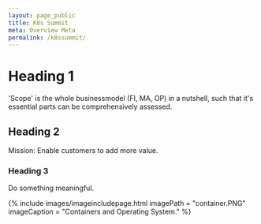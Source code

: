 ```yaml
---
layout: page_public
title: K8s Summit
meta: Overview Meta
permalink: /k8ssummit/
---
```


# Heading 1
'Scope' is the whole businessmodel (FI, MA, OP) in a nutshell, such that it's essential parts can be comprehensively assessed.

## Heading 2
Mission: Enable customers to add more value.

### Heading 3

Do something meaningful.



 {% include images/imageincludepage.html imagePath = "container.PNG" imageCaption = "Containers and Operating System." %}
